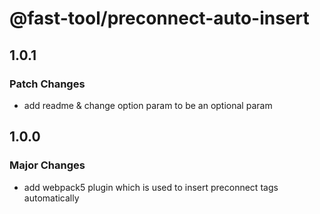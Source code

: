 # @fast-tool/preconnect-auto-insert

## 1.0.1

### Patch Changes

- add readme & change option param to be an optional param

## 1.0.0

### Major Changes

- add webpack5 plugin which is used to insert preconnect tags automatically
